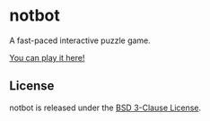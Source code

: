 # notbot
A fast-paced interactive puzzle game.

[You can play it here!](https://import-this.github.io/notbot/)

## License
notbot is released under the [BSD 3-Clause License](https://github.com/import-this/notbot/blob/master/LICENSE).
